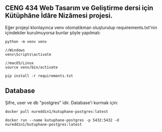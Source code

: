 ## CENG 434 Web Tasarım ve Geliştirme dersi için Kütüphâne İdâre Nizâmesi projesi.

Eğer projeyi klonlayınca venv otomatikman oluşturulup requirements.txt'nin içindekiler kurulmuyorsa bunlar şöyle yapılmalı:

```
python -m venv venv

//Windows
venv\Scripts\activate

//macOS/Linux
source venv/bin/activate

pip install -r requirements.txt
```

## Database

Şifre, user ve db "postgres" idir. Database'i kurmak için:

```
docker pull nureddin1/kutuphane-postgres:latest

docker run --name kutuphane-postgres -p 5432:5432 -d nureddin1/kutuphane-postgres:latest

```
